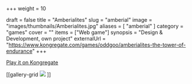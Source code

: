 +++
weight = 10

draft = false
title = "Amberialites"
slug = "amberial"
image = "images/thumbnails/Amberialites.jpg"
aliases = [
	"amberial"
]
category = "games"
cover = ""
items = ["Web game"]
synopsis = "Design & Development, own project"
externalUrl = "https://www.kongregate.com/games/oddgoo/amberialites-the-tower-of-endurance"
+++


[Play it on Kongregate](http://www.kongregate.com/games/oddgoo/amberialites-the-tower-of-endurance)

[[gallery-grid
![](http://oddgoo.io.s3.amazonaws.com/covers/Amberialites.jpg)
]]